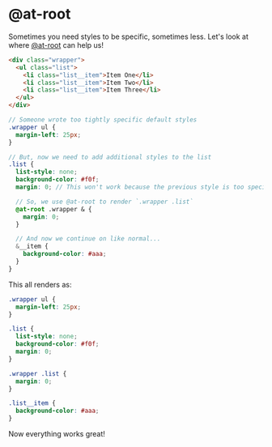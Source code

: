 # @at-root

Sometimes you need styles to be specific, sometimes less. Let's look at where [@at-root](http://sass-lang.com/documentation/file.SASS_REFERENCE.html#at-root) can help us!

```html
<div class="wrapper">
  <ul class="list">
    <li class="list__item">Item One</li>
    <li class="list__item">Item Two</li>
    <li class="list__item">Item Three</li>
  </ul>
</div>
```

```scss
// Someone wrote too tightly specific default styles
.wrapper ul {
  margin-left: 25px;
}

// But, now we need to add additional styles to the list
.list {
  list-style: none;
  background-color: #f0f;
  margin: 0; // This won't work because the previous style is too specific

  // So, we use @at-root to render `.wrapper .list`
  @at-root .wrapper & {
    margin: 0;
  }

  // And now we continue on like normal...
  &__item {
    background-color: #aaa;
  }
}
```

This all renders as:

```scss
.wrapper ul {
  margin-left: 25px;
}

.list {
  list-style: none;
  background-color: #f0f;
  margin: 0;
}

.wrapper .list {
  margin: 0;
}

.list__item {
  background-color: #aaa;
}
```

Now everything works great!
